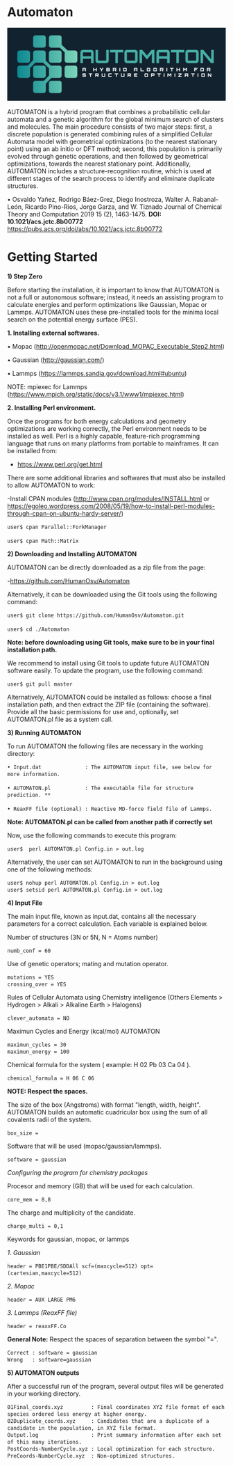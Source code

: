 # Automaton

![alt text](https://github.com/HumanOsv/Logos/blob/master/DesignEvo.jpg)

AUTOMATON is a hybrid program that combines a probabilistic cellular automata and a genetic algorithm for the global minimum search of clusters and molecules. The main procedure consists of two major steps: first, a discrete population is generated combining rules of a simplified Cellular Automata model with geometrical optimizations (to the nearest stationary point) using an ab initio or DFT method; second, this population is primarily evolved through genetic operations, and then followed by geometrical optimizations, towards the nearest stationary point. Additionally, AUTOMATON includes a structure-recognition routine, which is used at different stages of the search process to identify and eliminate duplicate structures.

• Osvaldo Yañez, Rodrigo Báez-Grez, Diego Inostroza, Walter A. Rabanal-León, Ricardo Pino-Rios, Jorge Garza, and W. Tiznado
Journal of Chemical Theory and Computation 2019 15 (2), 1463-1475. **DOI: 10.1021/acs.jctc.8b00772**
https://pubs.acs.org/doi/abs/10.1021/acs.jctc.8b00772

# Getting Started

**1)	Step Zero**

Before starting the installation, it is important to know that AUTOMATON is not a full or autonomous software; instead, it needs an assisting program to calculate energies and perform optimizations like Gaussian, Mopac or Lammps. AUTOMATON uses these pre-installed tools for the minima local search on the potential energy surface (PES).

**1. Installing external softwares.**

  •	Mopac (http://openmopac.net/Download_MOPAC_Executable_Step2.html)

  •	Gaussian (http://gaussian.com/)

  •	Lammps (https://lammps.sandia.gov/download.html#ubuntu)
  
  NOTE: mpiexec for Lammps (https://www.mpich.org/static/docs/v3.1/www1/mpiexec.html)

**2. Installing Perl environment.**

Once the programs for both energy calculations and geometry optimizations are working correctly, the Perl environment needs to be installed as well. Perl is a highly capable, feature-rich programming language that runs on many platforms from portable to mainframes.
It can be installed from:
- https://www.perl.org/get.html

There are some additional libraries and softwares that must also be installed to allow AUTOMATON to work:

-Install CPAN modules (http://www.cpan.org/modules/INSTALL.html or https://egoleo.wordpress.com/2008/05/19/how-to-install-perl-modules-through-cpan-on-ubuntu-hardy-server/)

    user$ cpan Parallel::ForkManager
      
    user$ cpan Math::Matrix

**2)	Downloading and Installing AUTOMATON**

AUTOMATON can be directly downloaded as a zip file from the page:

-https://github.com/HumanOsv/Automaton

Alternatively, it can be downloaded using the Git tools using the following command:

    user$ git clone https://github.com/HumanOsv/Automaton.git

    user$ cd ./Automaton

**Note: before downloading using Git tools, make sure to be in your final installation path.**

We recommend to install using Git tools to update future AUTOMATON software easily. To update the program, use the following command:

	user$ git pull master
	
Alternatively, AUTOMATON could be installed as follows: choose a final installation path, and then extract the ZIP file (containing the software). Provide all the basic permissions for use and, optionally, set AUTOMATON.pl file as a system call.

**3)	Running AUTOMATON**

To run AUTOMATON the following files are necessary in the working directory:

    • Input.dat              : The AUTOMATON input file, see below for more information.

    • AUTOMATON.pl           : The executable file for structure prediction. **

    • ReaxFF file (optional) : Reactive MD-force field file of Lammps.

**Note: AUTOMATON.pl can be called from another path if correctly set**

Now, use the following commands to execute this program:

    user$  perl AUTOMATON.pl Config.in > out.log

Alternatively, the user can set AUTOMATON to run in the background using one of the following methods:

	user$ nohup perl AUTOMATON.pl Config.in > out.log
	user$ setsid perl AUTOMATON.pl Config.in > out.log

**4)	Input File**

The main input file, known as input.dat, contains all the necessary parameters for a correct calculation. Each variable is explained below.

Number of structures (3N or 5N, N = Atoms number)

    numb_conf = 60


Use of genetic operators; mating and mutation operator.

    mutations = YES
    crossing_over = YES


Rules of Cellular Automata using Chemistry intelligence (Others Elements > Hydrogen > Alkali > Alkaline Earth > Halogens)

    clever_automata = NO


Maximun Cycles and Energy (kcal/mol) AUTOMATON

    maximun_cycles = 30
    maximun_energy = 100


Chemical formula for the system ( example: H 02 Pb 03 Ca 04 ).

    chemical_formula = H 06 C 06

**NOTE: Respect the spaces.**


The size of the box (Angstroms) with format "length, width, height". AUTOMATON builds an automatic cuadricular box using the sum of all covalents radii of the system.

    box_size = 
    

Software that will be used (mopac/gaussian/lammps).

    software = gaussian

*Configuring the program for chemistry packages*


Procesor and memory (GB) that will be used for each calculation.

    core_mem = 8,8


The charge and multiplicity of the candidate.

    charge_multi = 0,1


Keywords for gaussian, mopac, or lammps

*1. Gaussian*

    header = PBE1PBE/SDDAll scf=(maxcycle=512) opt=(cartesian,maxcycle=512)

*2. Mopac*

    header = AUX LARGE PM6

*3. Lammps (ReaxFF file)*

    header = reaxxFF.Co

**General Note:** Respect the spaces of separation between the symbol "=".

    Correct : software = gaussian
    Wrong   : software=gaussian

**5) AUTOMATON outputs**

After a successful run of the program, several output files will be generated in your working directory.

	01Final_coords.xyz         : Final coordinates XYZ file format of each species ordered less energy at higher energy.
	02Duplicate_coords.xyz     : Candidates that are a duplicate of a candidate in the population, in XYZ file format.
	Output.log                 : Print summary information after each set of this many iterations.
	PostCoords-NumberCycle.xyz : Local optimization for each structure.
	PreCoords-NumberCycle.xyz  : Non-optimized structures.
	
	
	
